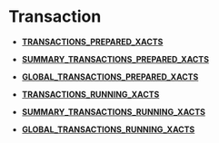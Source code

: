 # Transaction<a name="EN-US_TOPIC_0289900455"></a>

-   **[TRANSACTIONS\_PREPARED\_XACTS](transactions_prepared_xacts.md)**  

-   **[SUMMARY\_TRANSACTIONS\_PREPARED\_XACTS](summary_transactions_prepared_xacts.md)**  

-   **[GLOBAL\_TRANSACTIONS\_PREPARED\_XACTS](global_transactions_prepared_xacts.md)**  

-   **[TRANSACTIONS\_RUNNING\_XACTS](transactions_running_xacts.md)**  

-   **[SUMMARY\_TRANSACTIONS\_RUNNING\_XACTS](summary_transactions_running_xacts.md)**  

-   **[GLOBAL\_TRANSACTIONS\_RUNNING\_XACTS](global_transactions_running_xacts.md)**  


